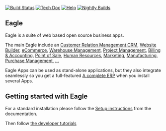 [![Build Status](http://runbot.eagle-erp.com/runbot/badge/flat/1/master.svg)](http://runbot.eagle-erp.com/runbot)
[![Tech Doc](http://img.shields.io/badge/master-docs-875A7B.svg?style=flat&colorA=8F8F8F)](http://www.eagle-erp.com/documentation/master)
[![Help](http://img.shields.io/badge/master-help-875A7B.svg?style=flat&colorA=8F8F8F)](http://www.eagle-erp.com/forum/help-1)
[![Nightly Builds](http://img.shields.io/badge/master-nightly-875A7B.svg?style=flat&colorA=8F8F8F)](http://www.eagle-erp.com/)

Eagle
----

Eagle is a suite of web based open source business apps.

The main Eagle include an <a href="http://www.eagle-erp.com">Customer Relation Management CRM</a>,
<a href="http://www.eagle-erp.com">Website Builder</a>,
<a href="http://www.eagle-erp.com">eCommerce</a>,
<a href="http://www.eagle-erp.com">Warehouse Management</a>,
<a href="http://www.eagle-erp.com">Project Management</a>,
<a href="http://www.eagle-erp.com">Billing &amp; Accounting</a>,
<a href="http://www.eagle-erp.com">Point of Sale</a>,
<a href="http://www.eagle-erp.com">Human Resources</a>,
<a href="http://www.eagle-erp.com">Marketing</a>,
<a href="http://www.eagle-erp.com">Manufacturing</a>,
<a href="http://www.eagle-erp.com">Purchase Management</a>,
<a href="http://www.eagle-erp.com">...</a>

Eagle Apps can be used as stand-alone applications, but they also integrate seamlessly so you get
a full-featured <a href="http://www.eagle-erp.com">A complete ERP</a> when you install several Apps.


Getting started with Eagle
-------------------------
For a standard installation please follow the <a href="http://www.eagle-erp.com">Setup instructions</a>
from the documentation.

Then follow <a href="http://www.eagle-erp.com">the developer tutorials</a>
